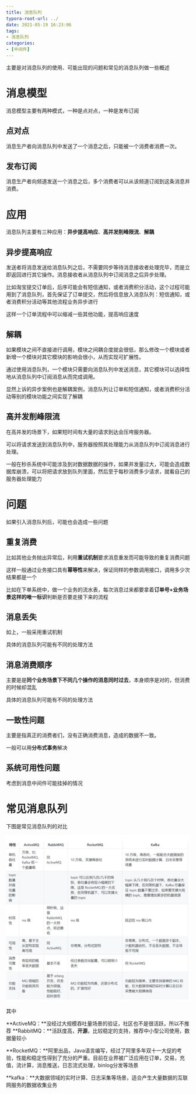 ```yaml
---
title: 消息队列
typora-root-url: ../
date: 2021-05-19 16:23:06
tags:
- 消息队列
categories:
- [中间件]
---
```


主要是对消息队列的使用、可能出现的问题和常见的消息队列做一些概述

<!--more-->

# 消息模型

消息模型主要有两种模式，一种是点对点，一种是发布订阅

## 点对点

消息生产者向消息队列中发送了一个消息之后，只能被一个消费者消费一次。

## 发布订阅

消息生产者向频道发送一个消息之后，多个消费者可以从该频道订阅到这条消息并消费。

# 应用

消息队列主要有三种应用：**异步提高响应**、**高并发削峰限流**、**解耦**

## 异步提高响应

发送者将消息发送给消息队列之后，不需要同步等待消息接收者处理完毕，而是立即返回进行其它操作。消息接收者从消息队列中订阅消息之后异步处理。

比如淘宝提交订单后，后序可能会有短信通知，或者消费积分活动，这个过程可能用到了消息队列，首先保证了订单提交，然后将信息放入消息队列：短信通知，或者消费积分活动等其他流程业务异步进行

这样一个订单流程中可以缩减一些其他功能，提高响应速度

## 解耦

如果模块之间不直接进行调用，模块之间耦合度就会很低，那么修改一个模块或者新增一个模块对其它模块的影响会很小，从而实现可扩展性。

通过使用消息队列，一个模块只需要向消息队列中发送消息，其它模块可以选择性地从消息队列中订阅消息从而完成调用。

显然上诉的异步案例也是解耦案例，消息队列让订单和短信通知，或者消费积分活动等别的模块功能之间实现了解耦

## **高并发削峰限流**

在高并发的场景下，如果短时间有大量的请求到达会压垮服务器。

可以将请求发送到消息队列中，服务器按照其处理能力从消息队列中订阅消息进行处理。

一般在秒杀系统中可能涉及到对数据数据的操作，如果并发量过大，可能会造成数据库崩溃，可以将把请求放到队列里面，然后至于每秒消费多少请求，就看自己的服务器处理能力

# 问题

如果引入消息队列后，可能也会造成一些问题

## 重复消费

比如其他业务抛出异常后，利用**重试机制**要求消息重发而可能导致的重复消费问题

这样一般通过业务接口具有**幂等性**来解决，保证同样的参数调用接口，调用多少次结果都是一个

比如在下单系统中，做一个业务的流水表，每次消息过来都要拿着**订单号+业务场景这样的唯一标识**判断是否要走接下来的流程

## 消息丢失

如上，一般采用重试机制

具体的消息队列可能有不同的处理方法

## 消息消费顺序

主要是是**同个业务场景下不同几个操作的消息同时过去**，本身顺序是对的，但消费的时候却混乱

具体的消息队列可能有不同的处理方法

## 一致性问题

主要是指真正的消费者们，没有正确消费消息，造成的数据不一致。

一般可以用**分布式事务**解决

## 系统可用性问题

考虑到消息中间件可能挂掉的情况

# 常见消息队列

下图是常见消息队列的对比

![image-20210524161213694](/images/image-20210524161213694.png)

其中

**ActiveMQ：**没经过大规模吞吐量场景的验证，社区也不是很活跃，所以不推荐 **RabbitMQ：**活跃度高，**开源**，比较稳定的支持，推荐中小型公司使用，数据量较小

**RocketMQ：**阿里出品，Java语言编写，经过了阿里多年双十一大促的考验，性能和稳定性得到了充分的严重。目前在业界被广泛应用在订单，交易，充值，流计算，消息推送，日志流式处理，binlog分发等场景

 **kafka：**大数据领域的实时计算、日志采集等场景，适合产生大量数据的互联网服务的数据收集业务

 